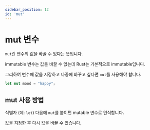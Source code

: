 ```yaml
---
sidebar_position: 12
id: 'mut'
---
```


# mut 변수

`mut`란 변수의 값을 바꿀 수 있다는 뜻입니다.

immutable 변수는 값을 바꿀 수 없는데 Rust는 기본적으로 immutable입니다.

그리하여 변수에 값을 저장하고 나중에 바꾸고 싶다면 `mut`를 사용해야 합니다.

```rust
let mut mood = "happy";
```

## mut 사용 방법

식별자 (예: `let`) 다음에 `mut`를 붙이면 mutable 변수로 인식합니다.

값을 지정한 후 다시 값을 바꿀 수 있습니다.

<firame
  title="Rust Playground"
  src="https://play.rust-lang.org/?version=stable&mode=debug&edition=2022&code=fn%20main()%20%7B%0A%20%20%20%20let%20mut%20language%20%3D%20%22English%22%3B%0A%20%20%20%20%0A%20%20%20%20println!(%22Hello%20you!%20I%20am%20learning%20%7Blanguage%7D%22)%3B%0A%20%20%20%20%0A%20%20%20%20language%20%3D%20%22Rust%22%3B%0A%20%20%20%20%0A%20%20%20%20println!(%22Sorry%2C%20not%20English!%20I%20am%20learning%20%7Blanguage%7D%22)%3B%0A%7D"
  height="400"
/>
